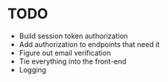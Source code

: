 # TODO
- Build session token authorization
- Add authorization to endpoints that need it
- Figure out email verification
- Tie everything into the front-end
- Logging